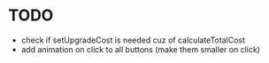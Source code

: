 # TODO

- check if setUpgradeCost is needed cuz of calculateTotalCost
- add animation on click to all buttons (make them smaller on click)